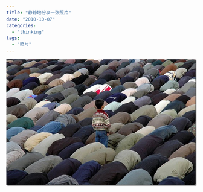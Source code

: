 ```yaml
---
title: "静静地分享一张照片"
date: "2010-10-07"
categories: 
  - "thinking"
tags: 
  - "照片"
---
```


[![Being-different-from-others](images/Beingdifferentfromothers_thumb.jpg "Being-different-from-others")](http://blog.natt.cc/wp-content/uploads/2010/10/Beingdifferentfromothers.jpg)
